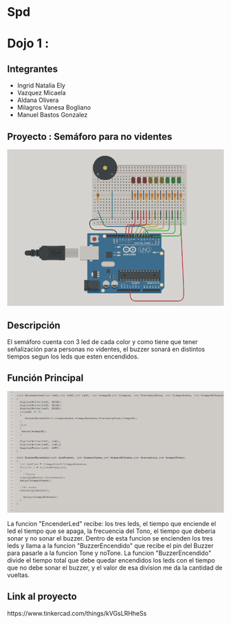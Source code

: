 # Spd
<h1> Dojo 1 :  </h1>
<h2> Integrantes </h2>
<ul>
<li>Ingrid Natalia Ely</li>
<li>Vazquez Micaela</li>
<li>Aldana Olivera</li>
<li>Milagros Vanesa Bogliano</li>
<li>Manuel Bastos Gonzalez</li>
</ul>
<h2> Proyecto : Semáforo para no videntes</h2>
<img src="./img/arduino.png" ><br>
<h2> Descripción</h2>
<p>El semáforo cuenta con 3 led de cada color y como tiene que tener señalización para personas no videntes, el buzzer sonará en distintos tiempos segun los leds que esten encendidos.</p>
<h2> Función Principal</h2>
<img src="./img/codigo.png" ><br>
<p>La funcion "EncenderLed" recibe: los tres leds, el tiempo que enciende el led el tiempo que se apaga, la frecuencia del Tono, el tiempo que deberia sonar y no sonar el buzzer.
Dentro de esta funcion se encienden los tres leds y llama a la funcion "BuzzerEncendido" que recibe el pin del Buzzer para pasarle a la funcion Tone y noTone. La funcion "BuzzerEncendido" divide el tiempo total que debe quedar encendidos los leds con el tiempo que no debe sonar el buzzer, y el valor de esa division me da la cantidad de vueltas.</p>
<h2> Link al proyecto</h2>
https://www.tinkercad.com/things/kVGsLRHheSs

